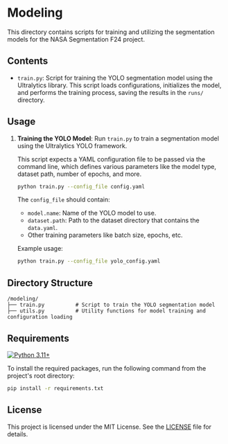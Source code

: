 # Modeling

This directory contains scripts for training and utilizing the segmentation models for the NASA Segmentation F24 project.

## Contents

- `train.py`: Script for training the YOLO segmentation model using the Ultralytics library. This script loads configurations, initializes the model, and performs the training process, saving the results in the `runs/` directory.

## Usage

1. **Training the YOLO Model**: 
   Run `train.py` to train a segmentation model using the Ultralytics YOLO framework.

   This script expects a YAML configuration file to be passed via the command line, which defines various parameters like the model type, dataset path, number of epochs, and more.
   
   ```sh
   python train.py --config_file config.yaml
   ```

   The `config_file` should contain:
   - `model.name`: Name of the YOLO model to use.
   - `dataset.path`: Path to the dataset directory that contains the `data.yaml`.
   - Other training parameters like batch size, epochs, etc.

   Example usage:
   ```sh
   python train.py --config_file yolo_config.yaml
   ```

## Directory Structure

```
/modeling/
├── train.py          # Script to train the YOLO segmentation model
├── utils.py          # Utility functions for model training and configuration loading
```

## Requirements

[![Python 3.11+](https://img.shields.io/badge/python-3.11-blue.svg)](https://www.python.org/downloads/release/python-311/)

To install the required packages, run the following command from the project's root directory:

```sh
pip install -r requirements.txt
```

## License

This project is licensed under the MIT License. See the [LICENSE](../LICENSE) file for details.
